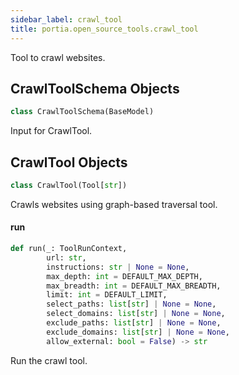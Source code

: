 ```yaml
---
sidebar_label: crawl_tool
title: portia.open_source_tools.crawl_tool
---
```


Tool to crawl websites.

## CrawlToolSchema Objects

```python
class CrawlToolSchema(BaseModel)
```

Input for CrawlTool.

## CrawlTool Objects

```python
class CrawlTool(Tool[str])
```

Crawls websites using graph-based traversal tool.

#### run

```python
def run(_: ToolRunContext,
        url: str,
        instructions: str | None = None,
        max_depth: int = DEFAULT_MAX_DEPTH,
        max_breadth: int = DEFAULT_MAX_BREADTH,
        limit: int = DEFAULT_LIMIT,
        select_paths: list[str] | None = None,
        select_domains: list[str] | None = None,
        exclude_paths: list[str] | None = None,
        exclude_domains: list[str] | None = None,
        allow_external: bool = False) -> str
```

Run the crawl tool.

